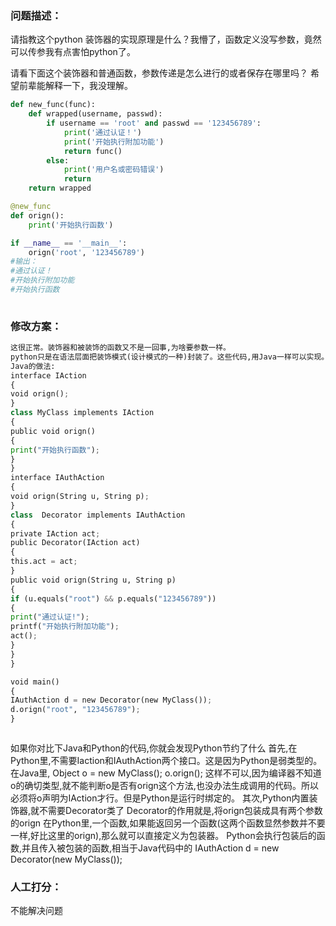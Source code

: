 ### 问题描述：
<p>请指教这个python 装饰器的实现原理是什么？我懵了，函数定义没写参数，竟然可以传参我有点害怕python了。</p>
请看下面这个装饰器和普通函数，参数传递是怎么进行的或者保存在哪里吗？
希望前辈能解释一下，我没理解。

```python
def new_func(func):
    def wrapped(username, passwd):
        if username == 'root' and passwd == '123456789':
            print('通过认证！')
            print('开始执行附加功能')
            return func()
        else:
            print('用户名或密码错误')
            return
    return wrapped

@new_func
def orign():
    print('开始执行函数')

if __name__ == '__main__':
    orign('root', '123456789')
#输出：
#通过认证！
#开始执行附加功能
#开始执行函数
 
```

### 修改方案：


```python
这很正常。装饰器和被装饰的函数又不是一回事,为啥要参数一样。
python只是在语法层面把装饰模式(设计模式的一种)封装了。这些代码,用Java一样可以实现。
Java的做法:
interface IAction
{
void orign();
}
class MyClass implements IAction
{
public void orign()
{
print("开始执行函数");
}
}
interface IAuthAction
{
void orign(String u, String p);
}
class  Decorator implements IAuthAction
{
private IAction act;
public Decorator(IAction act)
{
this.act = act;
}
public void orign(String u, String p)
{
if (u.equals("root") && p.equals("123456789"))
{
print("通过认证!");
printf("开始执行附加功能");
act();
}
}
}

void main()
{
IAuthAction d = new Decorator(new MyClass());
d.orign("root", "123456789");
}



```
如果你对比下Java和Python的代码,你就会发现Python节约了什么
首先,在Python里,不需要Iaction和IAuthAction两个接口。这是因为Python是弱类型的。
在Java里,
Object o = new MyClass();
o.orign();
这样不可以,因为编译器不知道o的确切类型,就不能判断o是否有orign这个方法,也没办法生成调用的代码。所以必须将o声明为IAction才行。但是Python是运行时绑定的。
其次,Python内置装饰器,就不需要Decorator类了
Decorator的作用就是,将orign包装成具有两个参数的orign
在Python里,一个函数,如果能返回另一个函数(这两个函数显然参数并不要一样,好比这里的orign),那么就可以直接定义为包装器。
Python会执行包装后的函数,并且传入被包装的函数,相当于Java代码中的
IAuthAction d = new Decorator(new MyClass());
### 人工打分：
不能解决问题
